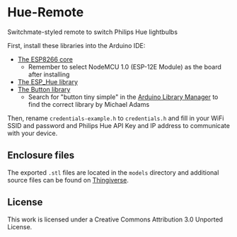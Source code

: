 # Hue-Remote
Switchmate-styled remote to switch Philips Hue lightbulbs

First, install these libraries into the Arduino IDE:
* [The ESP8266 core](https://github.com/esp8266/Arduino#installing-with-boards-manager)
  * Remember to select NodeMCU 1.0 (ESP-12E Module) as the board after installing
* [The ESP_Hue library](https://github.com/circuitsforfun/ESP_Hue)
* [The Button library](https://playground.arduino.cc/Code/Button)
  * Search for "button tiny simple" in the [Arduino Library Manager](https://learn.sparkfun.com/tutorials/installing-an-arduino-library#using-the-library-manager) to find the correct library by Michael Adams

Then, rename `credentials-example.h` to `credentials.h` and fill in your WiFi SSID and password and Philips Hue API Key and IP address to communicate with your device.

## Enclosure files
The exported `.stl` files are located in the `models` directory and additional source files can be found on [Thingiverse](https://www.thingiverse.com/thing:2633426).

## License
This work is licensed under a Creative Commons Attribution 3.0 Unported License.
